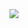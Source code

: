 <br/>
<br/>
<br/>
<img src="https://pretty-profile.vercel.app/api/github-stats?username=Nighty3098&theme=ancient&show=stars,followers,issues,closedPRs,commits&hide_avatar=true" />
<br/>
<br/>
<br/>
